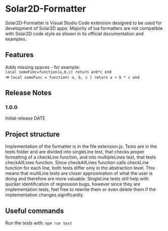# Solar2D-Formatter

Solar2D-Formatter is Visual Studio Code extension designed to be used for development of Solar2D apps. Majority of lua formatters are not compatible with Solar2D code style as shown in its official documentation and examples.

## Features

Adds missing spaces - for example:<br />
`local someFunc=function(a,b,c) return a+b*c end`<br /> 
=> `local someFunc = function( a, b, c ) return a + b * c end`

## Release Notes



### 1.0.0

Initial release DATE

## Project structure

Implementation of the formatter is in the file extension.js. Tests are in the tests folder and are
divided into singleLine test, that checks proper formatting of a checkLine function, and into
multipleLines test, that tests checkAllLines function. Since checkAllLines function calls 
checkLine function for each line, both tests differ only in the abstraction level. This means that
multiLine tests are closer approximation of what the user is doing and therefore are more valuable.
SingleLine tests still help with quicker identification of regression bugs, however since they are
implementation tests, feel free to rewrite them or even delete them if the implementation changes significantly.

## Useful commands

Run the tests with:
`npm run test`